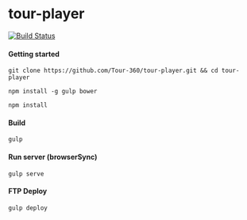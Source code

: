 tour-player
===========
[![Build Status](https://travis-ci.org/Tour-360/tour-player.svg)](https://travis-ci.org/Tour-360/tour-player)

#### Getting started
```git clone https://github.com/Tour-360/tour-player.git && cd tour-player```

```npm install -g gulp bower ```

```npm install ```

#### Build
```gulp ```

#### Run server (browserSync)
```gulp serve ```

#### FTP Deploy
```gulp deploy```
